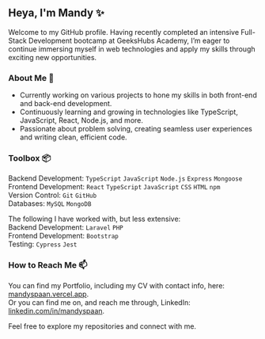 ## Heya, I'm Mandy ✨

Welcome to my GitHub profile. Having recently completed an intensive Full-Stack Development bootcamp at GeeksHubs Academy, I’m eager to continue immersing myself in web technologies and apply my skills through exciting new opportunities.

### About Me 🌱
- Currently working on various projects to hone my skills in both front-end and back-end development.
- Continuously learning and growing in technologies like TypeScript, JavaScript, React, Node.js, and more.
- Passionate about problem solving, creating seamless user experiences and writing clean, efficient code.

### Toolbox 📦
Backend Development: `TypeScript` `JavaScript` `Node.js` `Express` `Mongoose` <br>
Frontend Development: `React` `TypeScript` `JavaScript` `CSS` `HTML` `npm`<br>
Version Control: `Git` `GitHub` <br>
Databases: `MySQL` `MongoDB` <br>

The following I have worked with, but less extensive: <br>
Backend Development: `Laravel` `PHP` <br>
Frontend Development: `Bootstrap`<br>
Testing: `Cypress` `Jest`


### How to Reach Me 📫 
You can find my Portfolio, including my CV with contact info, here: [mandyspaan.vercel.app](https://mandyspaan.vercel.app/). <br>
Or you can find me on, and reach me through, LinkedIn: [linkedin.com/in/mandyspaan](https://www.linkedin.com/in/mandyspaan/).

Feel free to explore my repositories and connect with me.
